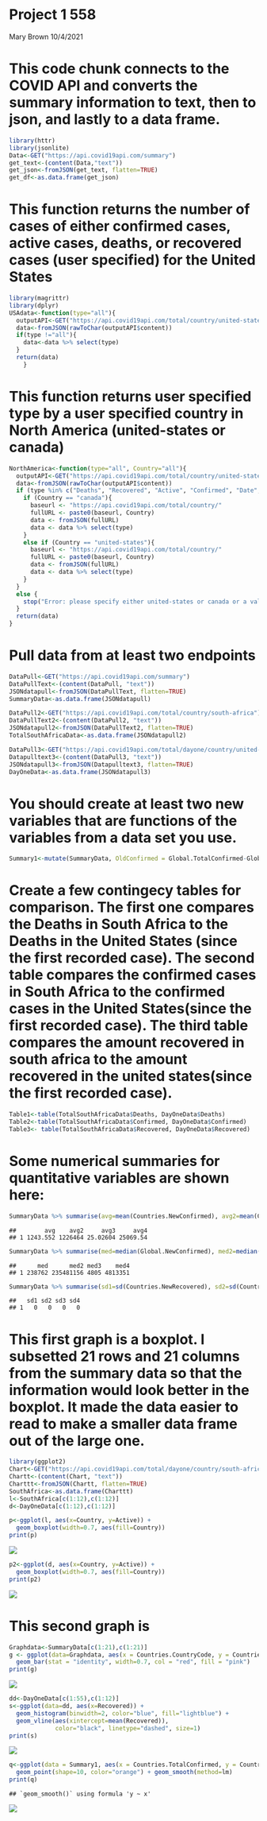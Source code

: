 Project 1 558
================
Mary Brown
10/4/2021

# This code chunk connects to the COVID API and converts the summary information to text, then to json, and lastly to a data frame.

``` r
library(httr)  
library(jsonlite)  
Data<-GET("https://api.covid19api.com/summary")  
get_text<-(content(Data,"text"))  
get_json<-fromJSON(get_text, flatten=TRUE)  
get_df<-as.data.frame(get_json)  
```

# This function returns the number of cases of either confirmed cases, active cases, deaths, or recovered cases (user specified) for the United States

``` r
library(magrittr)  
library(dplyr)  
USAdata<-function(type="all"){  
  outputAPI<-GET("https://api.covid19api.com/total/country/united-states")  
  data<-fromJSON(rawToChar(outputAPI$content))
  if(type !="all"){  
    data<-data %>% select(type)
  }  
  return(data)
    }  
```

# This function returns user specified type by a user specified country in North America (united-states or canada)

``` r
NorthAmerica<-function(type="all", Country="all"){  
  outputAPI<-GET("https://api.covid19api.com/total/country/united-states")  
  data<-fromJSON(rawToChar(outputAPI$content))  
  if (type %in% c("Deaths", "Recovered", "Active", "Confirmed", "Date", "Country")){  
    if (Country == "canada"){  
      baseurl <- "https://api.covid19api.com/total/country/"  
      fullURL <- paste0(baseurl, Country)  
      data <- fromJSON(fullURL)  
      data <- data %>% select(type)  
    }  
    else if (Country == "united-states"){  
      baseurl <- "https://api.covid19api.com/total/country/"  
      fullURL <- paste0(baseurl, Country)  
      data <- fromJSON(fullURL)  
      data <- data %>% select(type)  
    }  
  }  
  else {  
    stop("Error: please specify either united-states or canada or a valid type")  
  }  
  return(data)  
}  
```

# Pull data from at least two endpoints

``` r
DataPull<-GET("https://api.covid19api.com/summary")  
DataPullText<-(content(DataPull, "text"))  
JSONdatapull<-fromJSON(DataPullText, flatten=TRUE)  
SummaryData<-as.data.frame(JSONdatapull)  

DataPull2<-GET("https://api.covid19api.com/total/country/south-africa")  
DataPullText2<-(content(DataPull2, "text"))  
JSONdatapull2<-fromJSON(DataPullText2, flatten=TRUE)  
TotalSouthAfricaData<-as.data.frame(JSONdatapull2)  

DataPull3<-GET("https://api.covid19api.com/total/dayone/country/united-states")  
Datapulltext3<-(content(DataPull3, "text"))  
JSONdatapull3<-fromJSON(Datapulltext3, flatten=TRUE)  
DayOneData<-as.data.frame(JSONdatapull3)
```

# You should create at least two new variables that are functions of the variables from a data set you use.

``` r
Summary1<-mutate(SummaryData, OldConfirmed = Global.TotalConfirmed-Global.NewConfirmed, OldDeaths = Global.TotalDeaths-Global.NewDeaths)  
```

# Create a few contingecy tables for comparison. The first one compares the Deaths in South Africa to the Deaths in the United States (since the first recorded case). The second table compares the confirmed cases in South Africa to the confirmed cases in the United States(since the first recorded case). The third table compares the amount recovered in south africa to the amount recovered in the united states(since the first recorded case).

``` r
Table1<-table(TotalSouthAfricaData$Deaths, DayOneData$Deaths)
Table2<-table(TotalSouthAfricaData$Confirmed, DayOneData$Confirmed)  
Table3<- table(TotalSouthAfricaData$Recovered, DayOneData$Recovered)
```

# Some numerical summaries for quantitative variables are shown here:

``` r
SummaryData %>% summarise(avg=mean(Countries.NewConfirmed), avg2=mean(Countries.TotalConfirmed), avg3=mean(Countries.NewDeaths), avg4=mean(Countries.TotalDeaths))  
```

    ##        avg    avg2     avg3     avg4
    ## 1 1243.552 1226464 25.02604 25069.54

``` r
SummaryData %>% summarise(med=median(Global.NewConfirmed), med2=median(Global.TotalConfirmed), med3=median(Global.NewDeaths), med4=median(Global.TotalDeaths))  
```

    ##      med      med2 med3    med4
    ## 1 238762 235481156 4805 4813351

``` r
SummaryData %>% summarise(sd1=sd(Countries.NewRecovered), sd2=sd(Countries.TotalRecovered), sd3=sd(Global.NewRecovered), sd4=sd(Global.TotalRecovered))  
```

    ##   sd1 sd2 sd3 sd4
    ## 1   0   0   0   0

# This first graph is a boxplot. I subsetted 21 rows and 21 columns from the summary data so that the information would look better in the boxplot. It made the data easier to read to make a smaller data frame out of the large one.

``` r
library(ggplot2)  
Chart<-GET("https://api.covid19api.com/total/dayone/country/south-africa")  
Chartt<-(content(Chart, "text"))  
Charttt<-fromJSON(Chartt, flatten=TRUE)  
SouthAfrica<-as.data.frame(Charttt)  
l<-SouthAfrica[c(1:12),c(1:12)]
d<-DayOneData[c(1:12),c(1:12)]  

p<-ggplot(l, aes(x=Country, y=Active)) +  
  geom_boxplot(width=0.7, aes(fill=Country)) 
print(p)  
```

![](README_files/figure-gfm/unnamed-chunk-98-1.png)<!-- -->

``` r
p2<-ggplot(d, aes(x=Country, y=Active)) + 
  geom_boxplot(width=0.7, aes(fill=Country))  
print(p2)
```

![](README_files/figure-gfm/unnamed-chunk-98-2.png)<!-- -->

# This second graph is

``` r
Graphdata<-SummaryData[c(1:21),c(1:21)]
g <- ggplot(data=Graphdata, aes(x = Countries.CountryCode, y = Countries.TotalDeaths)) +  
  geom_bar(stat = "identity", width=0.7, col = "red", fill = "pink") 
print(g)
```

![](README_files/figure-gfm/unnamed-chunk-99-1.png)<!-- -->

``` r
dd<-DayOneData[c(1:55),c(1:12)]
s<-ggplot(data=dd, aes(x=Recovered)) +  
  geom_histogram(binwidth=2, color="blue", fill="lightblue") +  
  geom_vline(aes(xintercept=mean(Recovered)),  
             color="black", linetype="dashed", size=1)
print(s)
```

![](README_files/figure-gfm/unnamed-chunk-100-1.png)<!-- -->

``` r
q<-ggplot(data = Summary1, aes(x = Countries.TotalConfirmed, y = Countries.TotalDeaths)) +  
  geom_point(shape=10, color="orange") + geom_smooth(method=lm)  
print(q)
```

    ## `geom_smooth()` using formula 'y ~ x'

![](README_files/figure-gfm/unnamed-chunk-101-1.png)<!-- -->
